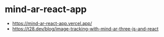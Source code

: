 # mind-ar-react-app

- https://mind-ar-react-app.vercel.app/
- https://t28.dev/blog/image-tracking-with-mind-ar-three-js-and-react
